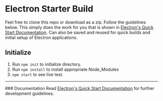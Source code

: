 # Electron Starter Build
Feel free to clone this repo or download as a zip. Follow the guidelines below. This simply does the work for you that is shown in <a href='https://www.electronjs.org/docs/latest/tutorial/quick-start'>Electron's Quick Start Documentation</a>. Can also be saved and reused for quick builds and initial setup of Electron applications. 

## Initialize
1. Run `npm init` to initialize directory.
2. Run `npm install` to install appropriate Node_Modules
3. `npm start` to see live test.


<hr />
### Documentation
Read <a href='https://www.electronjs.org/docs/latest/tutorial/quick-start'>Electron's Quick Start Documentation</a> for further development guidelines. 
